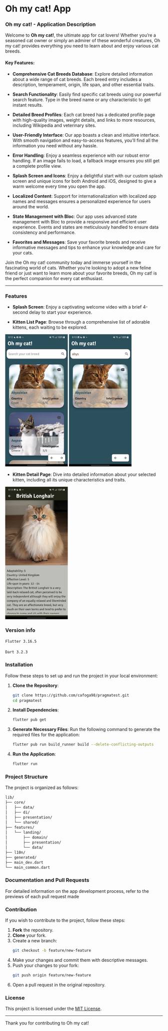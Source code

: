 # Oh my cat! App

### Oh my cat! - Application Description

Welcome to **Oh my cat!**, the ultimate app for cat lovers! Whether you’re a seasoned cat owner or simply an admirer of these wonderful creatures, Oh my cat! provides everything you need to learn about and enjoy various cat breeds.

#### Key Features:

- **Comprehensive Cat Breeds Database**: Explore detailed information about a wide range of cat breeds. Each breed entry includes a description, temperament, origin, life span, and other essential traits.

- **Search Functionality**: Easily find specific cat breeds using our powerful search feature. Type in the breed name or any characteristic to get instant results.

- **Detailed Breed Profiles**: Each cat breed has a dedicated profile page with high-quality images, weight details, and links to more resources, including Wikipedia and veterinary sites.

- **User-Friendly Interface**: Our app boasts a clean and intuitive interface. With smooth navigation and easy-to-access features, you’ll find all the information you need without any hassle.

- **Error Handling**: Enjoy a seamless experience with our robust error handling. If an image fails to load, a fallback image ensures you still get a complete profile view.

- **Splash Screen and Icons**: Enjoy a delightful start with our custom splash screen and unique icons for both Android and iOS, designed to give a warm welcome every time you open the app.

- **Localized Content**: Support for internationalization with localized app names and messages ensures a personalized experience for users around the world.

- **State Management with Bloc**: Our app uses advanced state management with Bloc to provide a responsive and efficient user experience. Events and states are meticulously handled to ensure data consistency and performance.

- **Favorites and Messages**: Save your favorite breeds and receive informative messages and tips to enhance your knowledge and care for your cats.

Join the Oh my cat! community today and immerse yourself in the fascinating world of cats. Whether you’re looking to adopt a new feline friend or just want to learn more about your favorite breeds, Oh my cat! is the perfect companion for every cat enthusiast.

---

### Features

- **Splash Screen**: Enjoy a captivating welcome video with a brief 4-second delay to start your experience.

- **Kitten List Page**: Browse through a comprehensive list of adorable kittens, each waiting to be explored.
<p float="left">
  <img src="https://github.com/cafoga98/pragmatest/blob/main/assets/img/landing.jpg" width="200" />
  <img src="https://github.com/cafoga98/pragmatest/blob/main/assets/img/landing_search.jpg" width="200" /> 
</p>

- **Kitten Detail Page**: Dive into detailed information about your selected kitten, including all its unique characteristics and traits.
<p float="left">
  <img src="https://github.com/cafoga98/pragmatest/blob/main/assets/img/details.jpg" width="200" />
</p>

### Version info

```bash
Flutter 3.16.5

Dart 3.2.3
```
### Installation
Follow these steps to set up and run the project in your local environment:

1. **Clone the Repository**:
   ```bash
   git clone https://github.com/cafoga98/pragmatest.git
   cd pragmatest
   ```

2. **Install Dependencies**:
   ```bash
   flutter pub get
   ```

3. **Generate Necessary Files**:
   Run the following command to generate the required files for the application:
   ```bash
   flutter pub run build_runner build --delete-conflicting-outputs
   ```

4. **Run the Application**:
   ```bash
   flutter run
   ```

### Project Structure
The project is organized as follows:

```
lib/
├── core/
│   ├── data/
│   ├── di/
│   ├── presentation/
│   └── shared/
├── features/
│   └── landing/
│       ├── domain/
│       ├── presentation/
│       └── data/
├── l10n/
├── generated/
├── main_dev.dart
└── main_common.dart
```

### Documentation and Pull Requests
For detailed information on the app development process, refer to the previews of each pull request made

### Contribution
If you wish to contribute to the project, follow these steps:

1. **Fork** the repository.
2. **Clone** your fork.
3. Create a new branch:
   ```bash
   git checkout -b feature/new-feature
   ```
4. Make your changes and commit them with descriptive messages.
5. Push your changes to your fork:
   ```bash
   git push origin feature/new-feature
   ```
6. Open a pull request in the original repository.

### License
This project is licensed under the [MIT License](LICENSE).

---

Thank you for contributing to Oh my cat!
